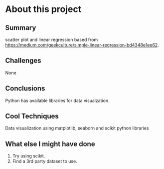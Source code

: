 
# About this project
## Summary
scatter plot and linear regression based from https://medium.com/geekculture/simple-linear-regression-bd4348e1ee62.

## Challenges
None

## Conclusions
Python has available libraries for data visualzation.

## Cool Techniques
Data visualization using matplotlib, seaborn and scikit python libraries

## What else I might have done 
1. Try using scikit.
2. Find a 3rd party dataset to use.
   
